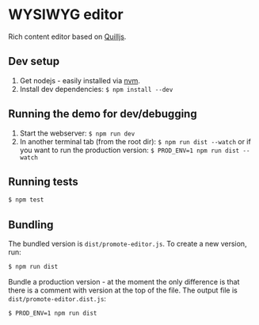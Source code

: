 # WYSIWYG editor

Rich content editor based on [Quilljs](https://quilljs.com/).

## Dev setup

1. Get nodejs - easily installed via [nvm](http://nvm.sh/).
2. Install dev dependencies: `$ npm install --dev`

## Running the demo for dev/debugging

1. Start the webserver: `$ npm run dev`
2. In another terminal tab (from the root dir): `$ npm run dist --watch` or if you want to run the production version: `$ PROD_ENV=1 npm run dist --watch`

## Running tests
``` bash
$ npm test
```

## Bundling

The bundled version is `dist/promote-editor.js`. To create a new version, run:
``` bash
$ npm run dist
```

Bundle a production version - at the moment the only difference is that there is a comment with version at the top of the file. The output file is `dist/promote-editor.dist.js`:
``` bash
$ PROD_ENV=1 npm run dist
```
